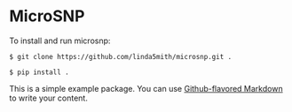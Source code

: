 # MicroSNP

To install and run microsnp:

```$ git clone https://github.com/linda5mith/microsnp.git .```

```$ pip install .```

  



This is a simple example package. You can use
[Github-flavored Markdown](https://guides.github.com/features/mastering-markdown/)
to write your content.


